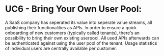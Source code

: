 # UC6 - Bring Your Own User Pool:
A SaaS company has seperated its value into seperate value streams, all publishing their functionalities as APIs.
In order to ensure a quick onboarding of new customers (typically called tenants), there's an possibility to bring their own existing userpool. All used APIs afterwards can be authenticated against using the user pool of the tenant. Usage statistics of individual users are centrally available per customer.